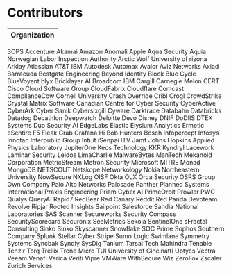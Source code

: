 # Contributors
| Organization |
| ------------ |
3OPS
Accenture
Akamai
Amazon
Anomali
Apple
Aqua Security
Aquia
Norwegian Labor Inspection Authority
Arctic Wolf
University of rizona
Arklay
Atlassian
AT&T
IBM
Autodesk
Automax
Avalor
Aviz Networks
Axiad
Barracuda
Bestgate Engineering
Beyond Identity
Block
Blue Cycle
BlueVoyant
blyx
Bricklayer AI
Broadcom
IBM
Cargill
Carnegie Melon CERT
Cisco
Cloud Software Group
CloudFabrix
Cloudflare
Comcast
ComplianceCow
Cornell University
Crash Override
Cribl
Crogl
CrowdStrike
Crystal Matrix Software
Canadian Centre for Cyber Security
CyberActive
CyberArk
Cyber Sanik
Cybersixgill
Cyware
Darktrace
Databahn
Databricks
Datadog
Decathlon
Deepwatch
Deloitte
Devo
Disney
DNIF
DoDIIS
DTEX Systems
Duo Security
AI EdgeLabs
Elastic
Elysium Analytics
Ermetic
eSentire
F5
Fleak
Grab
Grafana
Hi Bob
Hunters
Bosch
Infopercept
Infosys
Innotac
Interpublic Group
Intuit
iSenpai
ITV
Jamf
Johns Hopkins Applied Physics Laboratory
JupiterOne
Keos Technology
KKR
Kyndryl
Lacework
Laminar Security
Leidos
LimaCharlie
MalwareBytes
ManTech
Mekanoid Corporation
MetricStream
Metron Security
Microsoft
MITRE
Monad
MongoDB
NETSCOUT
Netskope
Networkology
Nokia
Northeastern University
NowSecure
NXLog
OISF
Okta
OLX
Orca Security
OSRS Group
Own Company
Palo Alto Networks
Palosade
Panther
Planned Systems International
Praxis Engineering
Priam Cyber AI
PrimeOrbit
Prowler
PWC
Qualys
QueryAI
Rapid7
RedBear
Red Canary
Reddit
Red Panda
Devoteam Revolve
Ripjar
Rooted Insights
Sailpoint
Salesforce
Sandia National Laboratories
SAS
Scanner
Secureworks
Security Compass
SecurityScorecard
Securonix
SeeMetrics
Sekoia
SentinelOne
sFractal Consulting
Sinko Sinko
Skyscanner
Snowflake
SOC Prime
Sophos
Southern Company
Splunk
Stellar Cyber
Stripe
Sumo Logic
Swimlane
Symmetry Systems
Syncbak
Synqly
SysDig
Tanium
Tarsal
Tech Mahindra
Tenable
Tenzir
Torq
Trellix
Trend Micro
TUI
University of Cincinatti
Uptycs
Vectra
Veeam
Venafi
Verica
Veriti
Vipre
VMWare
WithSecure
Wiz
ZeroFox
Zscaler
Zurich Services
